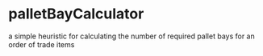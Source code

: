 # palletBayCalculator
a simple heuristic for calculating the number of required pallet bays for an order of trade items
